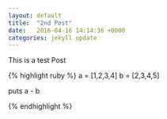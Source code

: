 ```yaml
---
layout: default
title:  "2nd Post"
date:   2016-04-16 14:14:36 +0000
categories: jekyll update
---
```


This is a test Post

{% highlight ruby %}
a = [1,2,3,4]
b = [2,3,4,5]

puts a - b


{% endhighlight %}